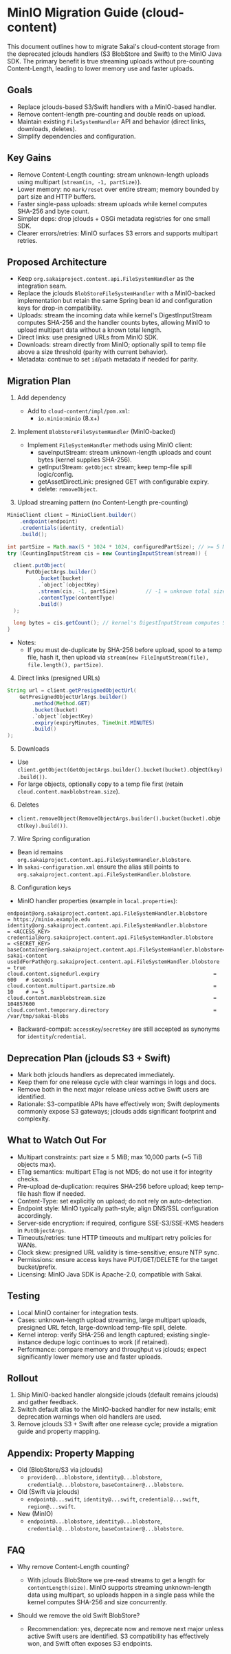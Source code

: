# MinIO Migration Guide (cloud-content)

This document outlines how to migrate Sakai's cloud-content storage from the deprecated jclouds handlers (S3 BlobStore and Swift) to the MinIO Java SDK. The primary benefit is true streaming uploads without pre-counting Content-Length, leading to lower memory use and faster uploads.

## Goals

- Replace jclouds-based S3/Swift handlers with a MinIO-based handler.
- Remove content-length pre-counting and double reads on upload.
- Maintain existing `FileSystemHandler` API and behavior (direct links, downloads, deletes).
- Simplify dependencies and configuration.

## Key Gains

- Remove Content-Length counting: stream unknown-length uploads using multipart (`stream(in, -1, partSize)`).
- Lower memory: no `mark/reset` over entire stream; memory bounded by part size and HTTP buffers.
- Faster single-pass uploads: stream uploads while kernel computes SHA-256 and byte count.
- Simpler deps: drop jclouds + OSGi metadata registries for one small SDK.
- Clearer errors/retries: MinIO surfaces S3 errors and supports multipart retries.

## Proposed Architecture

- Keep `org.sakaiproject.content.api.FileSystemHandler` as the integration seam.
- Replace the jclouds `BlobStoreFileSystemHandler` with a MinIO-backed implementation but retain the same Spring bean id and configuration keys for drop-in compatibility.
- Uploads: stream the incoming data while kernel's DigestInputStream computes SHA-256 and the handler counts bytes, allowing MinIO to upload multipart data without a known total length.
- Direct links: use presigned URLs from MinIO SDK.
- Downloads: stream directly from MinIO; optionally spill to temp file above a size threshold (parity with current behavior).
- Metadata: continue to set `id`/`path` metadata if needed for parity.

## Migration Plan

1. Add dependency
   - Add to `cloud-content/impl/pom.xml`:
     - `io.minio:minio` (8.x+)

2. Implement `BlobStoreFileSystemHandler` (MinIO-backed)
   - Implement `FileSystemHandler` methods using MinIO client:
     - saveInputStream: stream unknown-length uploads and count bytes (kernel supplies SHA-256).
     - getInputStream: `getObject` stream; keep temp-file spill logic/config.
     - getAssetDirectLink: presigned GET with configurable expiry.
     - delete: `removeObject`.

3. Upload streaming pattern (no Content-Length pre-counting)

```java
MinioClient client = MinioClient.builder()
    .endpoint(endpoint)
    .credentials(identity, credential)
    .build();

int partSize = Math.max(5 * 1024 * 1024, configuredPartSize); // >= 5 MiB
try (CountingInputStream cis = new CountingInputStream(stream)) {

  client.putObject(
      PutObjectArgs.builder()
          .bucket(bucket)
          .`object`(objectKey)
          .stream(cis, -1, partSize)         // -1 = unknown total size
          .contentType(contentType)
          .build()
  );

  long bytes = cis.getCount(); // kernel's DigestInputStream computes SHA-256
}
```

- Notes:
  - If you must de-duplicate by SHA-256 before upload, spool to a temp file, hash it, then upload via `stream(new FileInputStream(file), file.length(), partSize)`.

4. Direct links (presigned URLs)

```java
String url = client.getPresignedObjectUrl(
    GetPresignedObjectUrlArgs.builder()
        .method(Method.GET)
        .bucket(bucket)
        .`object`(objectKey)
        .expiry(expiryMinutes, TimeUnit.MINUTES)
        .build()
);
```

5. Downloads
- Use `client.getObject(GetObjectArgs.builder().bucket(bucket).`object`(key).build())`.
- For large objects, optionally copy to a temp file first (retain `cloud.content.maxblobstream.size`).

6. Deletes
- `client.removeObject(RemoveObjectArgs.builder().bucket(bucket).`object`(key).build())`.

7. Wire Spring configuration
- Bean id remains `org.sakaiproject.content.api.FileSystemHandler.blobstore`.
- In `sakai-configuration.xml` ensure the alias still points to `org.sakaiproject.content.api.FileSystemHandler.blobstore`.

8. Configuration keys

- MinIO handler properties (example in `local.properties`):

```
endpoint@org.sakaiproject.content.api.FileSystemHandler.blobstore     = https://minio.example.edu
identity@org.sakaiproject.content.api.FileSystemHandler.blobstore     = <ACCESS_KEY>
credential@org.sakaiproject.content.api.FileSystemHandler.blobstore   = <SECRET_KEY>
baseContainer@org.sakaiproject.content.api.FileSystemHandler.blobstore= sakai-content
useIdForPath@org.sakaiproject.content.api.FileSystemHandler.blobstore = true
cloud.content.signedurl.expiry                                     = 600   # seconds
cloud.content.multipart.partsize.mb                                = 10    # >= 5
cloud.content.maxblobstream.size                                   = 104857600
cloud.content.temporary.directory                                  = /var/tmp/sakai-blobs
```

- Backward-compat: `accessKey`/`secretKey` are still accepted as synonyms for `identity`/`credential`.

## Deprecation Plan (jclouds S3 + Swift)

- Mark both jclouds handlers as deprecated immediately.
- Keep them for one release cycle with clear warnings in logs and docs.
- Remove both in the next major release unless active Swift users are identified.
- Rationale: S3-compatible APIs have effectively won; Swift deployments commonly expose S3 gateways; jclouds adds significant footprint and complexity.

## What to Watch Out For

- Multipart constraints: part size ≥ 5 MiB; max 10,000 parts (~5 TiB objects max).
- ETag semantics: multipart ETag is not MD5; do not use it for integrity checks.
- Pre-upload de-duplication: requires SHA-256 before upload; keep temp-file hash flow if needed.
- Content-Type: set explicitly on upload; do not rely on auto-detection.
- Endpoint style: MinIO typically path-style; align DNS/SSL configuration accordingly.
- Server-side encryption: if required, configure SSE-S3/SSE-KMS headers in `PutObjectArgs`.
- Timeouts/retries: tune HTTP timeouts and multipart retry policies for WANs.
- Clock skew: presigned URL validity is time-sensitive; ensure NTP sync.
- Permissions: ensure access keys have PUT/GET/DELETE for the target bucket/prefix.
- Licensing: MinIO Java SDK is Apache-2.0, compatible with Sakai.

## Testing

- Local MinIO container for integration tests.
- Cases: unknown-length upload streaming, large multipart uploads, presigned URL fetch, large-download temp-file spill, delete.
- Kernel interop: verify SHA-256 and length captured; existing single-instance dedupe logic continues to work (if retained).
- Performance: compare memory and throughput vs jclouds; expect significantly lower memory use and faster uploads.

## Rollout

1. Ship MinIO-backed handler alongside jclouds (default remains jclouds) and gather feedback.
2. Switch default alias to the MinIO-backed handler for new installs; emit deprecation warnings when old handlers are used.
3. Remove jclouds S3 + Swift after one release cycle; provide a migration guide and property mapping.

## Appendix: Property Mapping

- Old (BlobStore/S3 via jclouds)
  - `provider@...blobstore`, `identity@...blobstore`, `credential@...blobstore`, `baseContainer@...blobstore`.
- Old (Swift via jclouds)
  - `endpoint@...swift`, `identity@...swift`, `credential@...swift`, `region@...swift`.
- New (MinIO)
  - `endpoint@...blobstore`, `identity@...blobstore`, `credential@...blobstore`, `baseContainer@...blobstore`.

## FAQ

- Why remove Content-Length counting?
  - With jclouds BlobStore we pre-read streams to get a length for `contentLength(size)`. MinIO supports streaming unknown-length data using multipart, so uploads happen in a single pass while the kernel computes SHA-256 and size concurrently.

- Should we remove the old Swift BlobStore?
  - Recommendation: yes, deprecate now and remove next major unless active Swift users are identified. S3 compatibility has effectively won, and Swift often exposes S3 endpoints.

